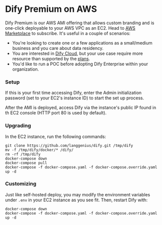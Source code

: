 # Dify Premium on AWS

Dify Premium is our AWS AMI offering that allows custom branding and is one-click deployable to your AWS VPC as an EC2. Head to [AWS Marketplace](https://aws.amazon.com/marketplace/pp/prodview-t22mebxzwjhu6) to subscribe. It's useful in a couple of scenarios:

* You're looking to create one or a few applications as a small/medium business and you care about data residency.
* You are interested in [Dify Cloud](cloud.md), but your use case require more resource than supported by the [plans](https://dify.ai/pricing).
* You'd like to run a POC before adopting Dify Enterprise within your organization.

### Setup

If this is your first time accessing Dify, enter the Admin initialization password (set to your EC2's instance ID) to start the set up process.

After the AMI is deployed, access Dify via the instance's public IP found in th EC2 console (HTTP port 80 is used by default).

### Upgrading

In the EC2 instance, run the following commands:

```
git clone https://github.com/langgenius/dify.git /tmp/dify
mv -f /tmp/dify/docker/* /dify/
rm -rf /tmp/dify
docker-compose down
docker-compose pull
docker-compose -f docker-compose.yaml -f docker-compose.override.yaml up -d
```

### Customizing

Just like self-hosted deploy, you may modify the environment variables under `.env` in your EC2 instance as you see fit. Then, restart Dify with:

```
docker-compose down
docker-compose -f docker-compose.yaml -f docker-compose.override.yaml up -d
```
